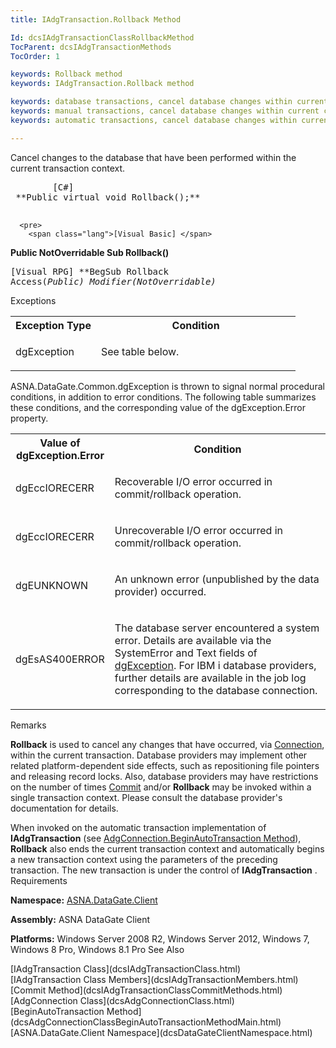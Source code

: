 ```yaml
---
title: IAdgTransaction.Rollback Method

Id: dcsIAdgTransactionClassRollbackMethod
TocParent: dcsIAdgTransactionMethods
TocOrder: 1

keywords: Rollback method
keywords: IAdgTransaction.Rollback method

keywords: database transactions, cancel database changes within current context
keywords: manual transactions, cancel database changes within current context
keywords: automatic transactions, cancel database changes within current context and begin new

---
```


Cancel changes to the database that have been performed within the current transaction context.
<pre>
        <span class="lang">[C#]</span>
 **Public virtual void Rollback();** 
      </pre>
      <pre>
        <span class="lang">[Visual Basic] </span>
 **Public NotOverridable Sub Rollback()** 
      </pre>
      <pre>
        <span class="lang">[Visual RPG]</span>
 **BegSub Rollback Access(*Public) Modifier(*NotOverridable)** 
      </pre>

Exceptions

<table class="dtTABLE" id="Table2" cellspacing="0">
          <colgroup span="1">
            <col align="middles" span="1" width="30%" style="FONT-WEIGHT: bold" />
            <col span="1" width="70%" />
          </colgroup>
          <tr>
            <th colspan="1" rowspan="1">
							Exception Type</th>
            <th colspan="1" rowspan="1">
							Condition</th>
          </tr>
          <tr>
            <td colspan="1" rowspan="1">

dgException 
</td>
            <td colspan="1" rowspan="1">

See table below. 
</td>
          </tr>
</table>

ASNA.DataGate.Common.dgException is thrown to signal normal procedural conditions, in addition to error conditions. The following table summarizes these conditions, and the corresponding value of the dgException.Error property.
<br />

<table class="dtTABLE" id="Table3" cellspacing="0">
          <colgroup span="1">
            <col align="middles" span="1" width="20%" style="FONT-WEIGHT: bold" />
            <col span="1" width="70%" />
          </colgroup>
          <tr>
            <th colspan="1" rowspan="1" style="height: 23px">
							Value of dgException.Error
						</th>
            <th colspan="1" rowspan="1" style="height: 23px">
							Condition
						</th>
          </tr>
          <tr>
            <td colspan="1" rowspan="1">

dgEccIORECERR
</td>
            <td colspan="1" rowspan="1">

Recoverable I/O error occurred in commit/rollback operation. 
</td>
          </tr>
          <tr>
            <td colspan="1" rowspan="1">

dgEccIORECERR
</td>
            <td colspan="1" rowspan="1">

Unrecoverable I/O error occurred in commit/rollback operation. 
</td>
          </tr>
          <tr>
            <td colspan="1" rowspan="1">

dgEUNKNOWN 
</td>
            <td colspan="1" rowspan="1">

An unknown error (unpublished by the data provider) occurred. 
</td>
          </tr>
          <tr>
            <td colspan="1" rowspan="1">

dgEsAS400ERROR
</td>
            <td colspan="1" rowspan="1">

The database server encountered a system error. Details are available via the SystemError and Text fields of [dgException](dcsdgExceptionClass.html). For IBM i database providers, further details are available in the job log corresponding to the database connection.
</td>
          </tr>
</table>

Remarks

**Rollback** is used to cancel any changes that have occurred, via [Connection](dcsIAdgTransactionClassConnectionProperty.html), within the current transaction. Database providers may implement other related platform-dependent side effects, such as repositioning file pointers and releasing record locks. Also, database providers may have restrictions on the number of times [ Commit](dcsIAdgTransactionClassCommitMethods.html) and/or **Rollback** may be invoked within a single transaction context. Please consult the database provider's documentation for details.

When invoked on the automatic transaction implementation of **IAdgTransaction** (see [AdgConnection.BeginAutoTransaction Method](dcsAdgConnectionClassBeginAutoTransactionMethodMain.html)), **Rollback** also ends the current transaction context and automatically begins a new transaction context using the parameters of the preceding transaction. The new transaction is under the control of **IAdgTransaction** .
Requirements

<span> **Namespace:** [ASNA.DataGate.Client](dcsDataGateClientNamespace.html) </span> 

<span> **Assembly:** ASNA DataGate Client</span> 

<span> **Platforms:** Windows Server 2008 R2, Windows Server 2012, Windows 7, Windows 8 Pro, Windows 8.1 Pro</span>
See Also

<dl />
      [IAdgTransaction Class](dcsIAdgTransactionClass.html)
      <br />
      [IAdgTransaction Class Members](dcsIAdgTransactionMembers.html)
      <br />
      [Commit Method](dcsIAdgTransactionClassCommitMethods.html)
      <br />
      [AdgConnection Class](dcsAdgConnectionClass.html)
      <br />
      [BeginAutoTransaction 
					Method](dcsAdgConnectionClassBeginAutoTransactionMethodMain.html)
      <br />
      [ASNA.DataGate.Client Namespace](dcsDataGateClientNamespace.html)

